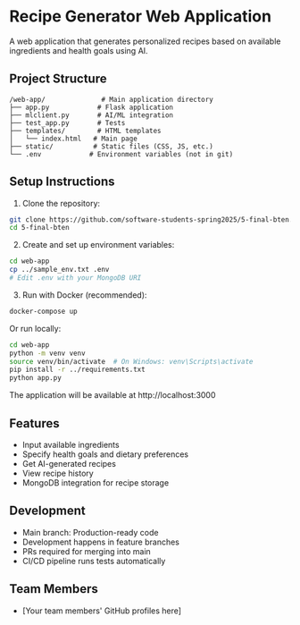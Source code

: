 # Recipe Generator Web Application

A web application that generates personalized recipes based on available ingredients and health goals using AI.

## Project Structure
```
/web-app/              # Main application directory
├── app.py            # Flask application
├── mlclient.py       # AI/ML integration
├── test_app.py       # Tests
├── templates/        # HTML templates
│   └── index.html   # Main page
├── static/          # Static files (CSS, JS, etc.)
└── .env            # Environment variables (not in git)
```

## Setup Instructions

1. Clone the repository:
```bash
git clone https://github.com/software-students-spring2025/5-final-bten.git
cd 5-final-bten
```

2. Create and set up environment variables:
```bash
cd web-app
cp ../sample_env.txt .env
# Edit .env with your MongoDB URI
```

3. Run with Docker (recommended):
```bash
docker-compose up
```

Or run locally:
```bash
cd web-app
python -m venv venv
source venv/bin/activate  # On Windows: venv\Scripts\activate
pip install -r ../requirements.txt
python app.py
```

The application will be available at http://localhost:3000

## Features
- Input available ingredients
- Specify health goals and dietary preferences
- Get AI-generated recipes
- View recipe history
- MongoDB integration for recipe storage

## Development
- Main branch: Production-ready code
- Development happens in feature branches
- PRs required for merging into main
- CI/CD pipeline runs tests automatically

## Team Members
- [Your team members' GitHub profiles here]
